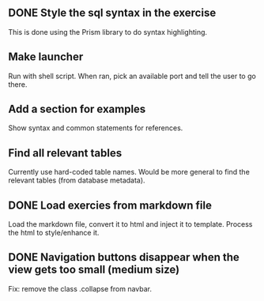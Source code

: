 ## DONE Style the sql syntax in the exercise
This is done using the Prism library to do syntax highlighting.

## Make launcher
Run with shell script.
When ran, pick an available port and tell the user to go there.

## Add a section for examples
Show syntax and common statements for references.

## Find all relevant tables
Currently use hard-coded table names.
Would be more general to find the relevant tables (from database metadata).

## DONE Load exercies from markdown file
Load the markdown file, convert it to html and inject it to template.
Process the html to style/enhance it.

## DONE Navigation buttons disappear when the view gets too small (medium size)
Fix: remove the class .collapse from navbar.